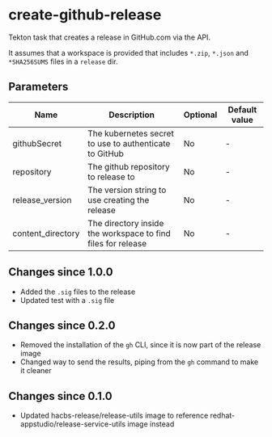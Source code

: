 # create-github-release

Tekton task that creates a release in GitHub.com via the API.

It assumes that a workspace is provided that includes `*.zip`, `*.json` and `*SHA256SUMS` files in
a `release` dir.

## Parameters

| Name | Description | Optional | Default value |
|------|-------------|----------|---------------|
| githubSecret | The kubernetes secret to use to authenticate to GitHub | No | - |
| repository | The github repository to release to | No | - |
| release_version | The version string to use creating the release | No | - |
| content_directory | The directory inside the workspace to find files for release | No | - |

## Changes since 1.0.0
- Added the `.sig` files to the release
- Updated test with a `.sig` file

## Changes since 0.2.0
- Removed the installation of the `gh` CLI, since it is now part of the release image
- Changed way to send the results, piping from the `gh` command to make it cleaner

## Changes since 0.1.0
- Updated hacbs-release/release-utils image to reference redhat-appstudio/release-service-utils image instead